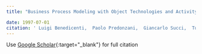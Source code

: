 ```yaml
---
title: "Business Process Modeling with Object Technologies and Activity Based Costing"

date: 1997-07-01
citation: ' Luigi Benedicenti,  Paolo Predonzani,  Giancarlo Succi,  Tullio Vernazza, &quot;Business Process Modeling with Object Technologies and Activity Based Costing.&quot;, 1997.'
---
```

Use [Google Scholar](https://scholar.google.com/scholar?q=Business+Process+Modeling+with+Object+Technologies+and+Activity+Based+Costing){:target="_blank"} for full citation